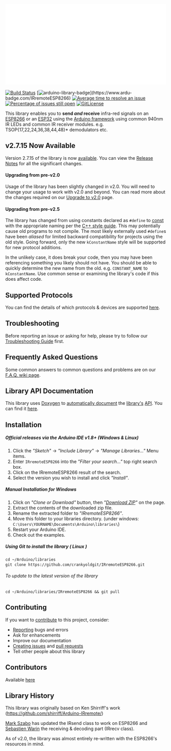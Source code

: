 ![IRremoteESP8266 Library](./assets/images/banner.svg)

[![Build Status](https://travis-ci.org/crankyoldgit/IRremoteESP8266.svg?branch=master)](https://travis-ci.org/crankyoldgit/IRremoteESP8266)
[![arduino-library-badge](https://www.ardu-badge.com/badge/IRremoteESP8266.svg?)](https://www.ardu-badge.com/IRremoteESP8266)
[![Average time to resolve an issue](http://isitmaintained.com/badge/resolution/crankyoldgit/IRremoteESP8266.svg)](http://isitmaintained.com/project/crankyoldgit/IRremoteESP8266 "Average time to resolve an issue")
[![Percentage of issues still open](http://isitmaintained.com/badge/open/crankyoldgit/IRremoteESP8266.svg)](http://isitmaintained.com/project/crankyoldgit/IRremoteESP8266 "Percentage of issues still open")
[![GitLicense](https://gitlicense.com/badge/crankyoldgit/IRremoteESP8266)](https://gitlicense.com/license/crankyoldgit/IRremoteESP8266)

This library enables you to **send _and_ receive** infra-red signals on an [ESP8266](https://github.com/esp8266/Arduino) or an
[ESP32](https://github.com/espressif/arduino-esp32) using the [Arduino framework](https://www.arduino.cc/) using common 940nm IR LEDs and common IR receiver modules. e.g. TSOP{17,22,24,36,38,44,48}* demodulators etc.

## v2.7.15 Now Available
Version 2.7.15 of the library is now [available](https://github.com/crankyoldgit/IRremoteESP8266/releases/latest). You can view the [Release Notes](ReleaseNotes.md) for all the significant changes.

#### Upgrading from pre-v2.0
Usage of the library has been slightly changed in v2.0. You will need to change your usage to work with v2.0 and beyond. You can read more about the changes required on our [Upgrade to v2.0](https://github.com/crankyoldgit/IRremoteESP8266/wiki/Upgrading-to-v2.0) page.

#### Upgrading from pre-v2.5
The library has changed from using constants declared as `#define` to
[const](https://google.github.io/styleguide/cppguide.html#Constant_Names) with
the appropriate naming per the
[C++ style guide](https://google.github.io/styleguide/cppguide.html).
This may potentially cause old programs to not compile.
The most likely externally used `#define`s have been _aliased_ for limited
backward compatibility for projects using the old style. Going forward, only the
new `kConstantName` style will be supported for new protocol additions.

In the unlikely case, it does break your code, then you may have been referencing
something you likely should not have. You should be able to quickly determine
the new name from the old. e.g. `CONSTANT_NAME` to `kConstantName`.
Use common sense or examining the library's code if this does affect code.

## Supported Protocols
You can find the details of which protocols & devices are supported
[here](https://github.com/crankyoldgit/IRremoteESP8266/blob/master/SupportedProtocols.md).

## Troubleshooting
Before reporting an issue or asking for help, please try to follow our [Troubleshooting Guide](https://github.com/crankyoldgit/IRremoteESP8266/wiki/Troubleshooting-Guide) first.

## Frequently Asked Questions
Some common answers to common questions and problems are on our [F.A.Q. wiki page](https://github.com/crankyoldgit/IRremoteESP8266/wiki/Frequently-Asked-Questions).

## Library API Documentation
This library uses [Doxygen](https://www.doxygen.nl/index.html) to [automatically document](https://crankyoldgit.github.io/IRremoteESP8266/doxygen/html/) the [library's](https://crankyoldgit.github.io/IRremoteESP8266/doxygen/html/) [API](https://en.wikipedia.org/wiki/Application_programming_interface).
You can find it [here](https://crankyoldgit.github.io/IRremoteESP8266/doxygen/html/).

## Installation
##### Official releases via the Arduino IDE v1.8+ (Windows & Linux)
1. Click the _"Sketch"_ -> _"Include Library"_ -> _"Manage Libraries..."_ Menu items.
1. Enter `IRremoteESP8266` into the _"Filter your search..."_ top right search box.
1. Click on the IRremoteESP8266 result of the search.
1. Select the version you wish to install and click _"Install"_.

##### Manual Installation for Windows
1. Click on _"Clone or Download"_ button, then _"[Download ZIP](https://github.com/crankyoldgit/IRremoteESP8266/archive->master.zip)"_ on the page.
1. Extract the contents of the downloaded zip file.
1. Rename the extracted folder to _"IRremoteESP8266"_.
1. Move this folder to your libraries directory. (under windows: `C:\Users\YOURNAME\Documents\Arduino\libraries\`)
1. Restart your Arduino IDE.
1. Check out the examples.

##### Using Git to install the library ( Linux )
```
cd ~/Arduino/libraries
git clone https://github.com/crankyoldgit/IRremoteESP8266.git
```
###### To update to the latest version of the library
```
cd ~/Arduino/libraries/IRremoteESP8266 && git pull
```

## Contributing
If you want to [contribute](.github/CONTRIBUTING.md#how-can-i-contribute) to this project, consider:
- [Reporting](.github/CONTRIBUTING.md#reporting-bugs) bugs and errors
- Ask for enhancements
- Improve our documentation
- [Creating issues](.github/CONTRIBUTING.md#reporting-bugs) and [pull requests](.github/CONTRIBUTING.md#pull-requests)
- Tell other people about this library

## Contributors
Available [here](.github/Contributors.md)

## Library History
This library was originally based on Ken Shirriff's work (https://github.com/shirriff/Arduino-IRremote/)

[Mark Szabo](https://github.com/crankyoldgit/IRremoteESP8266) has updated the IRsend class to work on ESP8266 and [Sebastien Warin](https://github.com/sebastienwarin/IRremoteESP8266) the receiving & decoding part (IRrecv class).

As of v2.0, the library was almost entirely re-written with the ESP8266's resources in mind.
